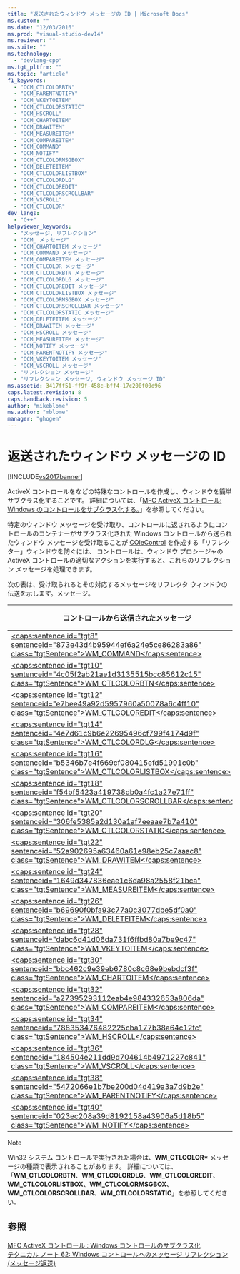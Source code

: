 ```yaml
---
title: "返送されたウィンドウ メッセージの ID | Microsoft Docs"
ms.custom: ""
ms.date: "12/03/2016"
ms.prod: "visual-studio-dev14"
ms.reviewer: ""
ms.suite: ""
ms.technology: 
  - "devlang-cpp"
ms.tgt_pltfrm: ""
ms.topic: "article"
f1_keywords: 
  - "OCM_CTLCOLORBTN"
  - "OCM_PARENTNOTIFY"
  - "OCM_VKEYTOITEM"
  - "OCM_CTLCOLORSTATIC"
  - "OCM_HSCROLL"
  - "OCM_CHARTOITEM"
  - "OCM_DRAWITEM"
  - "OCM_MEASUREITEM"
  - "OCM_COMPAREITEM"
  - "OCM_COMMAND"
  - "OCM_NOTIFY"
  - "OCM_CTLCOLORMSGBOX"
  - "OCM_DELETEITEM"
  - "OCM_CTLCOLORLISTBOX"
  - "OCM_CTLCOLORDLG"
  - "OCM_CTLCOLOREDIT"
  - "OCM_CTLCOLORSCROLLBAR"
  - "OCM_VSCROLL"
  - "OCM_CTLCOLOR"
dev_langs: 
  - "C++"
helpviewer_keywords: 
  - "メッセージ, リフレクション"
  - "OCM_ メッセージ"
  - "OCM_CHARTOITEM メッセージ"
  - "OCM_COMMAND メッセージ"
  - "OCM_COMPAREITEM メッセージ"
  - "OCM_CTLCOLOR メッセージ"
  - "OCM_CTLCOLORBTN メッセージ"
  - "OCM_CTLCOLORDLG メッセージ"
  - "OCM_CTLCOLOREDIT メッセージ"
  - "OCM_CTLCOLORLISTBOX メッセージ"
  - "OCM_CTLCOLORMSGBOX メッセージ"
  - "OCM_CTLCOLORSCROLLBAR メッセージ"
  - "OCM_CTLCOLORSTATIC メッセージ"
  - "OCM_DELETEITEM メッセージ"
  - "OCM_DRAWITEM メッセージ"
  - "OCM_HSCROLL メッセージ"
  - "OCM_MEASUREITEM メッセージ"
  - "OCM_NOTIFY メッセージ"
  - "OCM_PARENTNOTIFY メッセージ"
  - "OCM_VKEYTOITEM メッセージ"
  - "OCM_VSCROLL メッセージ"
  - "リフレクション メッセージ"
  - "リフレクション メッセージ, ウィンドウ メッセージ ID"
ms.assetid: 3417ff51-ff9f-458c-bff4-17c200f00d96
caps.latest.revision: 8
caps.handback.revision: 5
author: "mikeblome"
ms.author: "mblome"
manager: "ghogen"
---
```

# 返送されたウィンドウ メッセージの ID
[!INCLUDE[vs2017banner](../assembler/inline/includes/vs2017banner.md)]

ActiveX コントロールをなどの特殊なコントロールを作成し、ウィンドウを簡単サブクラス化することです。  詳細については、「[MFC ActiveX コントロール: Windows のコントロールをサブクラス化する。](../mfc/mfc-activex-controls-subclassing-a-windows-control.md)」を参照してください。  
  
 特定のウィンドウ メッセージを受け取り、コントロールに返されるようにコントロールのコンテナーがサブクラス化された Windows コントロールから送られたウィンドウ メッセージを受け取ることが [COleControl](../mfc/reference/colecontrol-class.md) を作成する「リフレクター」ウィンドウを防ぐには、  コントロールは、ウィンドウ プロシージャの ActiveX コントロールの適切なアクションを実行すると、これらのリフレクション メッセージを処理できます。  
  
 次の表は、受け取られるとその対応するメッセージをリフレクタ ウィンドウの伝送を示します。メッセージ。  
  
|コントロールから送信されたメッセージ|コントロールに反映されるメッセージ|  
|------------------------|-----------------------|  
|[\<caps:sentence id\="tgt8" sentenceid\="873e43d4b95944ef6a24e5ce86283a86" class\="tgtSentence"\>WM\_COMMAND\<\/caps:sentence\>](http://msdn.microsoft.com/library/windows/desktop/ms647591)|**OCM\_COMMAND**|  
|[\<caps:sentence id\="tgt10" sentenceid\="4c05f2ab21ae1d3135515bcc85612c15" class\="tgtSentence"\>WM\_CTLCOLORBTN\<\/caps:sentence\>](http://msdn.microsoft.com/library/windows/desktop/bb761849)|**OCM\_CTLCOLORBTN**|  
|[\<caps:sentence id\="tgt12" sentenceid\="e7bee49a92d5957960a50078a6c4ff10" class\="tgtSentence"\>WM\_CTLCOLOREDIT\<\/caps:sentence\>](http://msdn.microsoft.com/library/windows/desktop/bb761691)|**OCM\_CTLCOLOREDIT**|  
|[\<caps:sentence id\="tgt14" sentenceid\="4e7d61c9b6e22695496cf799f4174d9f" class\="tgtSentence"\>WM\_CTLCOLORDLG\<\/caps:sentence\>](http://msdn.microsoft.com/library/windows/desktop/ms645417)|**OCM\_CTLCOLORDLG**|  
|[\<caps:sentence id\="tgt16" sentenceid\="b5346b7e4f669cf080415efd51991c0b" class\="tgtSentence"\>WM\_CTLCOLORLISTBOX\<\/caps:sentence\>](http://msdn.microsoft.com/library/windows/desktop/bb761360)|**OCM\_CTLCOLORLISTBOX**|  
|[\<caps:sentence id\="tgt18" sentenceid\="f54bf5423a419738db0a4fc1a27e71ff" class\="tgtSentence"\>WM\_CTLCOLORSCROLLBAR\<\/caps:sentence\>](http://msdn.microsoft.com/library/windows/desktop/bb787573)|**OCM\_CTLCOLORSCROLLBAR**|  
|[\<caps:sentence id\="tgt20" sentenceid\="306fe5385a2d130a1af7eeaae7b7a410" class\="tgtSentence"\>WM\_CTLCOLORSTATIC\<\/caps:sentence\>](http://msdn.microsoft.com/library/windows/desktop/bb787524)|**OCM\_CTLCOLORSTATIC**|  
|[\<caps:sentence id\="tgt22" sentenceid\="52a902695a63460a61e98eb25c7aaac8" class\="tgtSentence"\>WM\_DRAWITEM\<\/caps:sentence\>](http://msdn.microsoft.com/library/windows/desktop/bb775923)|**OCM\_DRAWITEM**|  
|[\<caps:sentence id\="tgt24" sentenceid\="1649d347836eae1c6da98a2558f21bca" class\="tgtSentence"\>WM\_MEASUREITEM\<\/caps:sentence\>](http://msdn.microsoft.com/library/windows/desktop/bb775925)|**OCM\_MEASUREITEM**|  
|[\<caps:sentence id\="tgt26" sentenceid\="b69690f0bfa93c77a0c3077dbe5df0a0" class\="tgtSentence"\>WM\_DELETEITEM\<\/caps:sentence\>](http://msdn.microsoft.com/library/windows/desktop/bb761362)|**OCM\_DELETEITEM**|  
|[\<caps:sentence id\="tgt28" sentenceid\="dabc6d41d06da731f6ffbd80a7be9c47" class\="tgtSentence"\>WM\_VKEYTOITEM\<\/caps:sentence\>](http://msdn.microsoft.com/library/windows/desktop/bb761364)|**OCM\_VKEYTOITEM**|  
|[\<caps:sentence id\="tgt30" sentenceid\="bbc462c9e39eb6780c8c68e9bebdcf3f" class\="tgtSentence"\>WM\_CHARTOITEM\<\/caps:sentence\>](http://msdn.microsoft.com/library/windows/desktop/bb761358)|**OCM\_CHARTOITEM**|  
|[\<caps:sentence id\="tgt32" sentenceid\="a27395293112eab4e984332653a806da" class\="tgtSentence"\>WM\_COMPAREITEM\<\/caps:sentence\>](http://msdn.microsoft.com/library/windows/desktop/bb775921)|**OCM\_COMPAREITEM**|  
|[\<caps:sentence id\="tgt34" sentenceid\="788353476482225cba177b38a64c12fc" class\="tgtSentence"\>WM\_HSCROLL\<\/caps:sentence\>](http://msdn.microsoft.com/library/windows/desktop/bb787575)|**OCM\_HSCROLL**|  
|[\<caps:sentence id\="tgt36" sentenceid\="184504e211dd9d704614b4971227c841" class\="tgtSentence"\>WM\_VSCROLL\<\/caps:sentence\>](http://msdn.microsoft.com/library/windows/desktop/bb787577)|**OCM\_VSCROLL**|  
|[\<caps:sentence id\="tgt38" sentenceid\="5472066e1b7be200d04d419a3a7d9b2e" class\="tgtSentence"\>WM\_PARENTNOTIFY\<\/caps:sentence\>](https://msdn.microsoft.com/en-us/library/ms632638.aspx)|**OCM\_PARENTNOTIFY**|  
|[\<caps:sentence id\="tgt40" sentenceid\="023ec208a39d8192158a43906a5d18b5" class\="tgtSentence"\>WM\_NOTIFY\<\/caps:sentence\>](http://msdn.microsoft.com/library/windows/desktop/bb775583)|**OCM\_NOTIFY**|  
  
> [!NOTE]
>  Win32 システム コントロールで実行された場合は、**WM\_CTLCOLOR\*** メッセージの種類で表示されることがあります。  詳細については、「**WM\_CTLCOLORBTN**、**WM\_CTLCOLORDLG**、**WM\_CTLCOLOREDIT**、**WM\_CTLCOLORLISTBOX**、**WM\_CTLCOLORMSGBOX**、**WM\_CTLCOLORSCROLLBAR**、**WM\_CTLCOLORSTATIC**」を参照してください。  
  
## 参照  
 [MFC ActiveX コントロール : Windows コントロールのサブクラス化](../mfc/mfc-activex-controls-subclassing-a-windows-control.md)   
 [テクニカル ノート 62: Windows コントロールへのメッセージ リフレクション \(メッセージ返送\)](../mfc/tn062-message-reflection-for-windows-controls.md)